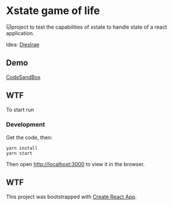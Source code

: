 # Xstate game of life

🐱project to test the capabilities of xstate to handle state of a react application.

Idea: [DiesIrae](https://github.com/diesirae)

## Demo

[CodeSandBox](https://codesandbox.io/s/github/cichelero/xstate-react-game-of-life)

## WTF

To start run

### Development

Get the code, then:

```
yarn install
yarn start
```

Then open [http://localhost:3000](http://localhost:3000) to view it in the browser.

## WTF

This project was bootstrapped with [Create React App](https://github.com/facebook/create-react-app).

